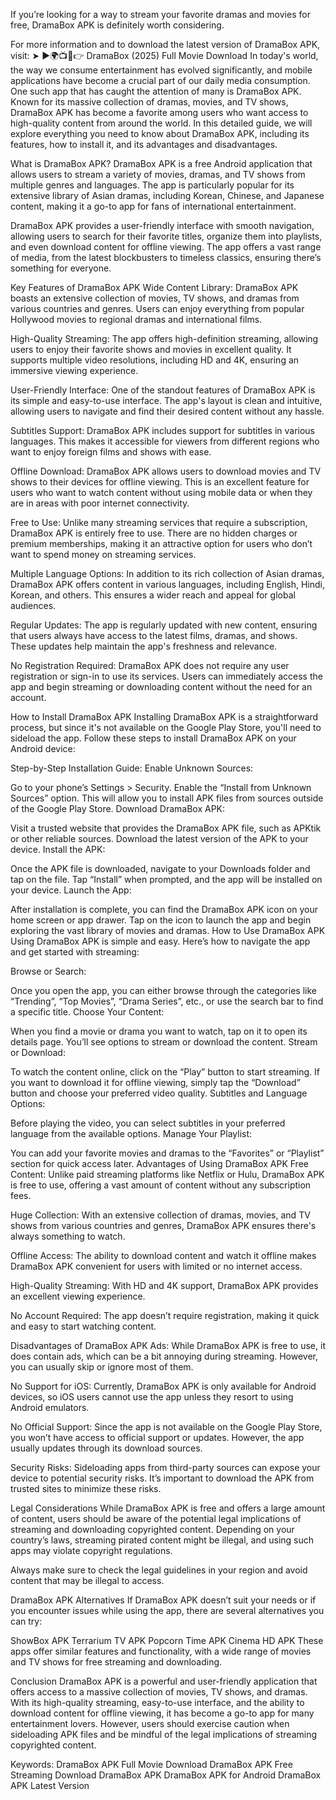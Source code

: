 If you’re looking for a way to stream your favorite dramas and movies for free, DramaBox APK is definitely worth considering.

For more information and to download the latest version of DramaBox APK, visit:
➤ ►🌍📺📱👉 DramaBox (2025) Full Movie Download
In today's world, the way we consume entertainment has evolved significantly, and mobile applications have become a crucial part of our daily media consumption. One such app that has caught the attention of many is DramaBox APK. Known for its massive collection of dramas, movies, and TV shows, DramaBox APK has become a favorite among users who want access to high-quality content from around the world. In this detailed guide, we will explore everything you need to know about DramaBox APK, including its features, how to install it, and its advantages and disadvantages.

What is DramaBox APK?
DramaBox APK is a free Android application that allows users to stream a variety of movies, dramas, and TV shows from multiple genres and languages. The app is particularly popular for its extensive library of Asian dramas, including Korean, Chinese, and Japanese content, making it a go-to app for fans of international entertainment.

DramaBox APK provides a user-friendly interface with smooth navigation, allowing users to search for their favorite titles, organize them into playlists, and even download content for offline viewing. The app offers a vast range of media, from the latest blockbusters to timeless classics, ensuring there’s something for everyone.

Key Features of DramaBox APK
Wide Content Library: DramaBox APK boasts an extensive collection of movies, TV shows, and dramas from various countries and genres. Users can enjoy everything from popular Hollywood movies to regional dramas and international films.

High-Quality Streaming: The app offers high-definition streaming, allowing users to enjoy their favorite shows and movies in excellent quality. It supports multiple video resolutions, including HD and 4K, ensuring an immersive viewing experience.

User-Friendly Interface: One of the standout features of DramaBox APK is its simple and easy-to-use interface. The app's layout is clean and intuitive, allowing users to navigate and find their desired content without any hassle.

Subtitles Support: DramaBox APK includes support for subtitles in various languages. This makes it accessible for viewers from different regions who want to enjoy foreign films and shows with ease.

Offline Download: DramaBox APK allows users to download movies and TV shows to their devices for offline viewing. This is an excellent feature for users who want to watch content without using mobile data or when they are in areas with poor internet connectivity.

Free to Use: Unlike many streaming services that require a subscription, DramaBox APK is entirely free to use. There are no hidden charges or premium memberships, making it an attractive option for users who don’t want to spend money on streaming services.

Multiple Language Options: In addition to its rich collection of Asian dramas, DramaBox APK offers content in various languages, including English, Hindi, Korean, and others. This ensures a wider reach and appeal for global audiences.

Regular Updates: The app is regularly updated with new content, ensuring that users always have access to the latest films, dramas, and shows. These updates help maintain the app's freshness and relevance.

No Registration Required: DramaBox APK does not require any user registration or sign-in to use its services. Users can immediately access the app and begin streaming or downloading content without the need for an account.

How to Install DramaBox APK
Installing DramaBox APK is a straightforward process, but since it's not available on the Google Play Store, you'll need to sideload the app. Follow these steps to install DramaBox APK on your Android device:

Step-by-Step Installation Guide:
Enable Unknown Sources:

Go to your phone’s Settings > Security.
Enable the “Install from Unknown Sources” option. This will allow you to install APK files from sources outside of the Google Play Store.
Download DramaBox APK:

Visit a trusted website that provides the DramaBox APK file, such as APKtik or other reliable sources.
Download the latest version of the APK to your device.
Install the APK:

Once the APK file is downloaded, navigate to your Downloads folder and tap on the file.
Tap “Install” when prompted, and the app will be installed on your device.
Launch the App:

After installation is complete, you can find the DramaBox APK icon on your home screen or app drawer.
Tap on the icon to launch the app and begin exploring the vast library of movies and dramas.
How to Use DramaBox APK
Using DramaBox APK is simple and easy. Here’s how to navigate the app and get started with streaming:

Browse or Search:

Once you open the app, you can either browse through the categories like “Trending”, “Top Movies”, “Drama Series”, etc., or use the search bar to find a specific title.
Choose Your Content:

When you find a movie or drama you want to watch, tap on it to open its details page. You’ll see options to stream or download the content.
Stream or Download:

To watch the content online, click on the “Play” button to start streaming. If you want to download it for offline viewing, simply tap the “Download” button and choose your preferred video quality.
Subtitles and Language Options:

Before playing the video, you can select subtitles in your preferred language from the available options.
Manage Your Playlist:

You can add your favorite movies and dramas to the “Favorites” or “Playlist” section for quick access later.
Advantages of Using DramaBox APK
Free Content: Unlike paid streaming platforms like Netflix or Hulu, DramaBox APK is free to use, offering a vast amount of content without any subscription fees.

Huge Collection: With an extensive collection of dramas, movies, and TV shows from various countries and genres, DramaBox APK ensures there's always something to watch.

Offline Access: The ability to download content and watch it offline makes DramaBox APK convenient for users with limited or no internet access.

High-Quality Streaming: With HD and 4K support, DramaBox APK provides an excellent viewing experience.

No Account Required: The app doesn’t require registration, making it quick and easy to start watching content.

Disadvantages of DramaBox APK
Ads: While DramaBox APK is free to use, it does contain ads, which can be a bit annoying during streaming. However, you can usually skip or ignore most of them.

No Support for iOS: Currently, DramaBox APK is only available for Android devices, so iOS users cannot use the app unless they resort to using Android emulators.

No Official Support: Since the app is not available on the Google Play Store, you won’t have access to official support or updates. However, the app usually updates through its download sources.

Security Risks: Sideloading apps from third-party sources can expose your device to potential security risks. It’s important to download the APK from trusted sites to minimize these risks.

Legal Considerations
While DramaBox APK is free and offers a large amount of content, users should be aware of the potential legal implications of streaming and downloading copyrighted content. Depending on your country’s laws, streaming pirated content might be illegal, and using such apps may violate copyright regulations.

Always make sure to check the legal guidelines in your region and avoid content that may be illegal to access.

DramaBox APK Alternatives
If DramaBox APK doesn’t suit your needs or if you encounter issues while using the app, there are several alternatives you can try:

ShowBox APK
Terrarium TV APK
Popcorn Time APK
Cinema HD APK
These apps offer similar features and functionality, with a wide range of movies and TV shows for free streaming and downloading.

Conclusion
DramaBox APK is a powerful and user-friendly application that offers access to a massive collection of movies, TV shows, and dramas. With its high-quality streaming, easy-to-use interface, and the ability to download content for offline viewing, it has become a go-to app for many entertainment lovers. However, users should exercise caution when sideloading APK files and be mindful of the legal implications of streaming copyrighted content.


Keywords:
DramaBox APK Full Movie Download
DramaBox APK Free Streaming
Download DramaBox APK
DramaBox APK for Android
DramaBox APK Latest Version
